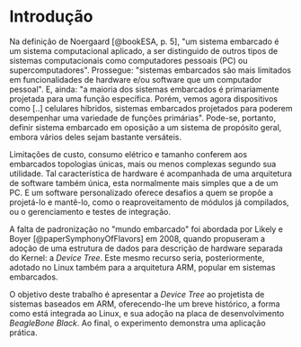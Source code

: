 # Introdução

Na definição de Noergaard [@bookESA, p. 5], "um sistema embarcado é um sistema computacional aplicado, a ser distinguido de outros tipos de sistemas computacionais como computadores pessoais (PC) ou supercomputadores". Prossegue: "sistemas embarcados são mais limitados em funcionalidades de hardware e/ou software que um computador pessoal". E, ainda: "a maioria dos sistemas embarcados é primariamente projetada para uma função específica. Porém, vemos agora dispositivos como [..] celulares híbridos, sistemas embarcados projetados para poderem desempenhar uma variedade de funções primárias". Pode-se, portanto, definir sistema embarcado em oposição a um sistema de propósito geral, embora vários deles sejam bastante versáteis.

Limitações de custo, consumo elétrico e tamanho conferem aos embarcados topologias únicas, mais ou menos complexas segundo sua utilidade. Tal característica de hardware é acompanhada de uma arquitetura de software também única, esta normalmente mais simples que a de um PC. E um software personalizado oferece desafios a quem se propõe a projetá-lo e mantê-lo, como o reaproveitamento de módulos já compilados, ou o gerenciamento e testes de integração.

A falta de padronização no "mundo embarcado" foi abordada por Likely e Boyer [@paperSymphonyOfFlavors] em 2008, quando propuseram a adoção de uma estrutura de dados para descrição de hardware separada do Kernel: a _Device Tree_. Este mesmo recurso seria, posteriormente, adotado no Linux também para a arquitetura ARM, popular em sistemas embarcados.

O objetivo deste trabalho é apresentar a _Device Tree_ ao projetista de sistemas baseados em ARM, oferecendo-lhe um breve histórico, a forma como está integrada ao Linux, e sua adoção na placa de desenvolvimento _BeagleBone Black_. Ao final, o experimento demonstra uma aplicação prática.
